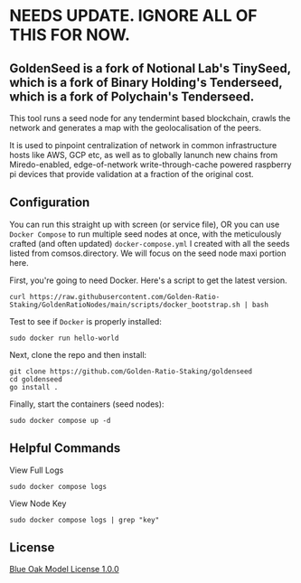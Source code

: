 # NEEDS UPDATE. IGNORE ALL OF THIS FOR NOW.

## GoldenSeed is a fork of Notional Lab's TinySeed, which is a fork of Binary Holding's Tenderseed, which is a fork of Polychain's Tenderseed.

This tool runs a seed node for any tendermint based blockchain, crawls the network and generates a map with the geolocalisation of the peers.

It is used to pinpoint centralization of network in common infrastructure hosts like AWS, GCP etc, as well as to globally lanunch new chains from Miredo-enabled, edge-of-network write-through-cache powered raspberry pi devices that provide validation at a fraction of the original cost. 
 

## Configuration

You can run this straight up with screen (or service file), OR you can use `Docker Compose` to run multiple seed nodes at once, with the meticulously crafted (and often updated) `docker-compose.yml` I created with all the seeds listed from comsos.directory. We will focus on the seed node maxi portion here.

First, you're going to need Docker. Here's a script to get the latest version.
```
curl https://raw.githubusercontent.com/Golden-Ratio-Staking/GoldenRatioNodes/main/scripts/docker_bootstrap.sh | bash
```

Test to see if `Docker` is properly installed:
```
sudo docker run hello-world
```

Next, clone the repo and then install:
```
git clone https://github.com/Golden-Ratio-Staking/goldenseed
cd goldenseed
go install .
```

Finally, start the containers (seed nodes):
```
sudo docker compose up -d
```

## Helpful Commands

View Full Logs
```
sudo docker compose logs
```

View Node Key
```
sudo docker compose logs | grep "key"
```
## License

[Blue Oak Model License 1.0.0](https://blueoakcouncil.org/license/1.0.0)
